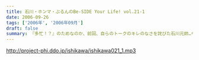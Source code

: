 ```yaml
---
title: 石川・ホンマ・ぶるんのBe-SIDE Your Life! vol.21-1
date: 2006-09-26
tags: ['2006年', '2006年09月']
draft: false
summary: 『多忙！？』のためなのか、前回、自らのトークのキレのなさを詫びた石川元帥…今回はその原因となったオシゴトのお話です。ワタクシNAMAEも参加させていただいたオシゴトだったのですが、なかなかのものでしたので話は長くなるのでした…NAMAE
---
```


http://project-phi.ddo.jp/ishikawa/ishikawa021_1.mp3
